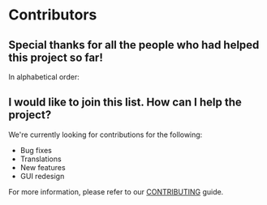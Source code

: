 # Contributors

## Special thanks for all the people who had helped this project so far!

In alphabetical order:

<!-- ALL-CONTRIBUTORS-LIST:START - Do not remove or modify this section -->
<!-- prettier-ignore-start -->
<!-- markdownlint-disable -->

<!-- markdownlint-restore -->
<!-- prettier-ignore-end -->

<!-- ALL-CONTRIBUTORS-LIST:END -->

## I would like to join this list. How can I help the project?

We're currently looking for contributions for the following:

* Bug fixes
* Translations
* New features
* GUI redesign

For more information, please refer to our [CONTRIBUTING](CONTRIBUTING.md) guide.
